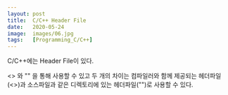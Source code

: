```yaml
---
layout: post
title:  C/C++ Header File
date:   2020-05-24
image:  images/06.jpg
tags:   [Programming_C/C++]
---
```


C/C++에는 Header File이 있다.

<> 와 "" 을 통해 사용할 수 있고 두 개의 차이는 컴파일러와 함께 제공되는 헤더파일(<>)과 소스파일과 같은 디렉토리에 있는 헤더파일("")로 사용할 수 있다.